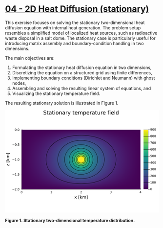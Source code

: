 # [04 - 2D Heat Diffusion (stationary)](https://github.com/GeoSci-FFM/GeoModBox.jl/blob/main/exercises/04_2D_Diffusion_Stationary.ipynb)

This exercise focuses on solving the stationary two-dimensional heat diffusion equation with internal heat generation. The problem setup resembles a simplified model of localized heat sources, such as radioactive waste disposal in a salt dome. The stationary case is particularly useful for introducing matrix assembly and boundary-condition handling in two dimensions.  

The main objectives are:  

1. Formulating the stationary heat diffusion equation in two dimensions,  
2. Discretizing the equation on a structured grid using finite differences,  
3. Implementing boundary conditions (Dirichlet and Neumann) with ghost nodes,  
4. Assembling and solving the resulting linear system of equations, and  
5. Visualizing the stationary temperature field.  

The resulting stationary solution is illustrated in Figure 1.  

![Exercise04](../../assets/04_Steady_State_Solution.png)  

**Figure 1. Stationary two-dimensional temperature distribution.**

